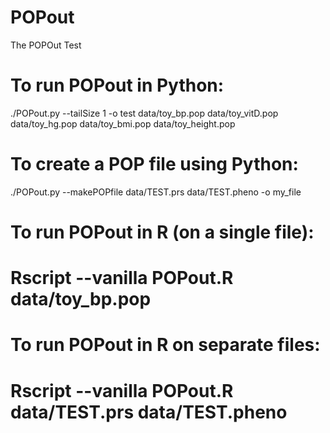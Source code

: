 # POPout
The POPOut Test 


# To run POPout in Python: 


./POPout.py --tailSize 1 -o test data/toy_bp.pop data/toy_vitD.pop data/toy_hg.pop data/toy_bmi.pop data/toy_height.pop

# To create a POP file using Python: 


./POPout.py --makePOPfile data/TEST.prs data/TEST.pheno -o my_file




# To run POPout in R (on a single file): 

# Rscript --vanilla POPout.R data/toy_bp.pop 

# To run POPout in R on separate files: 

# Rscript --vanilla POPout.R data/TEST.prs data/TEST.pheno

